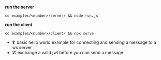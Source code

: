 **run the server**

```
cd examples/<number>/server/ && node run.js
```

**run the client**

```
cd examples/<number>/client/ && npx serve
```

- **1:** basic hello world example for connecting and sending a message to a ws server
- **2:** exchange a valid jwt before you can send a message
